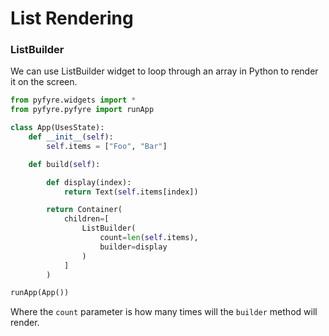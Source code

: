 # List Rendering

### ListBuilder

We can use ListBuilder widget to loop through an array in Python to render it on the screen.

```python
from pyfyre.widgets import *
from pyfyre.pyfyre import runApp

class App(UsesState):
    def __init__(self):
        self.items = ["Foo", "Bar"]

    def build(self):

        def display(index):
            return Text(self.items[index])

        return Container(
            children=[
                ListBuilder(
                    count=len(self.items),
                    builder=display
                )
            ]
        )

runApp(App())
```

Where the `count` parameter is how many times will the `builder` method will render.
